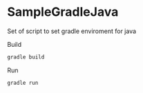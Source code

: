 # SampleGradleJava
Set of script to set gradle enviroment for java

Build
```sh
gradle build
```
Run
```sh
gradle run
```